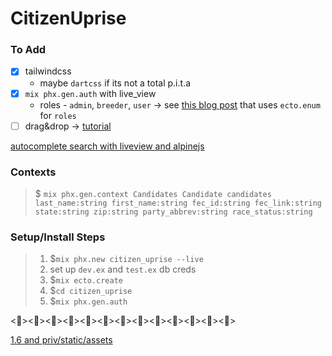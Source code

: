 # CitizenUprise

### To Add
- [X] tailwindcss
  - maybe `dartcss` if its not a total p.i.t.a 
- [X] `mix phx.gen.auth` with live_view
  - roles - `admin`, `breeder`, `user` -> see [this blog post](https://www.leanpanda.com/blog/authentication-and-authorisation-in-phoenix-liveview/#step-3-update-the-live-views-generated-with-phx-gen-live-to-perform-the-checks-ensuring-a-user-can-really-access-a-given-route) that uses `ecto.enum` for `roles`
- [ ] drag&drop -> [tutorial](https://www.youtube.com/watch?v=U1EKT7WT_Ic)

[autocomplete search with liveview and alpinejs](https://medium.com/mindvalley-technology/autocomplete-search-component-with-phoenix-liveview-and-alpinejs-4a98b7287b9f)

### Contexts
> $ `mix phx.gen.context Candidates Candidate candidates last_name:string first_name:string fec_id:string fec_link:string state:string zip:string party_abbrev:string race_status:string`

### Setup/Install Steps
> 1. $`mix phx.new citizen_uprise --live`
> 2. set up `dev.ex` and `test.ex` db creds
> 3. $`mix ecto.create`
> 4. $`cd citizen_uprise` 
> 5. $`mix phx.gen.auth `


<><><><><><><><><><><><><>

[1.6 and priv/static/assets](https://elixirforum.com/t/loading-images-and-assets-in-phoenix-1-6-2/43259/7)